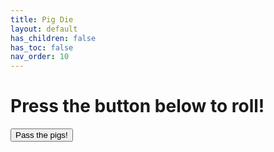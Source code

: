 ```yaml
---
title: Pig Die
layout: default
has_children: false
has_toc: false
nav_order: 10
---
```


<h1 id="rl">Press the button below to roll!</h1>

<button type="button" onclick="document.getElementById('rl').innerText=['Jowler', 'Jowler', 'Razorback', 'Trotter', 'Snouter', 'Side', 'Side'][Math.floor(Math.random() * 7)]">Pass the pigs!</button>
